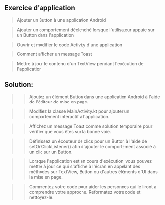 ## Exercice d'application 
> Ajouter un Button à une application Android

> Ajouter un comportement déclenché lorsque l'utilisateur appuie sur un Button dans l'application

> Ouvrir et modifier le code Activity d'une application

> Comment afficher un message Toast

> Mettre à jour le contenu d'un TextView pendant l'exécution de l'application

## Solution:
>> Ajoutez un élément Button dans une application Android à l'aide de l'éditeur de mise en page.

>> Modifiez la classe MainActivity.kt pour ajouter un comportement interactif à l'application.

>> Affichez un message Toast comme solution temporaire pour vérifier que vous êtes sur la bonne voie.

>> Définissez un écouteur de clics pour un Button à l'aide de setOnClickListener() afin d'ajouter le comportement associé à un clic sur un Button.

>> Lorsque l'application est en cours d'exécution, vous pouvez mettre à jour ce qui s'affiche à l'écran en appelant des méthodes sur TextView, Button ou d'autres éléments d'UI dans la mise en page.

>> Commentez votre code pour aider les personnes qui le liront à comprendre votre approche.
Reformatez votre code et nettoyez-le.

